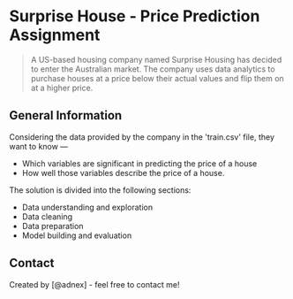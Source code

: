 # Surprise House - Price Prediction Assignment
> A US-based housing company named Surprise Housing has decided to enter the Australian market. The company uses data analytics to purchase houses at a price below their actual values and flip them on at a higher price.


## General Information
Considering the data provided by the company in the 'train.csv' file, they want to know —

- Which variables are significant in predicting the price of a house
- How well those variables describe the price of a house.


The solution is divided into the following sections: 
- Data understanding and exploration
- Data cleaning
- Data preparation
- Model building and evaluation

## Contact
Created by [@adnex] - feel free to contact me!
